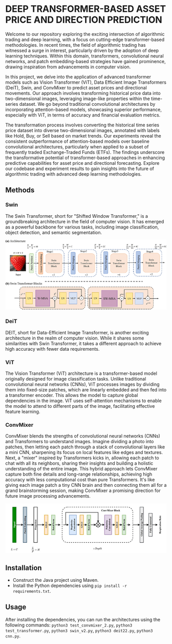 # DEEP TRANSFORMER-BASED ASSET PRICE AND DIRECTION PREDICTION

Welcome to our repository exploring the exciting intersection of algorithmic trading and deep learning, with a focus on cutting-edge transformer-based methodologies. In recent times, the field of algorithmic trading has witnessed a surge in interest, particularly driven by the adoption of deep learning techniques. Within this domain, transformers, convolutional neural networks, and patch embedding-based strategies have gained prominence, drawing inspiration from advancements in computer vision.

In this project, we delve into the application of advanced transformer models such as Vision Transformer (ViT), Data Efficient Image Transformers (DeiT), Swin, and ConvMixer to predict asset prices and directional movements. Our approach involves transforming historical price data into two-dimensional images, leveraging image-like properties within the time-series dataset. We go beyond traditional convolutional architectures by incorporating attention-based models, showcasing superior performance, especially with ViT, in terms of accuracy and financial evaluation metrics.

The transformation process involves converting the historical time series price dataset into diverse two-dimensional images, annotated with labels like Hold, Buy, or Sell based on market trends. Our experiments reveal the consistent outperformance of attention-based models over baseline convolutional architectures, particularly when applied to a subset of frequently traded Exchange-Traded Funds (ETFs). The findings underscore the transformative potential of transformer-based approaches in enhancing predictive capabilities for asset price and directional forecasting. Explore our codebase and experiment results to gain insights into the future of algorithmic trading with advanced deep learning methodologies.

## Methods

### Swin

The Swin Transformer, short for "Shifted Window Transformer," is a groundbreaking architecture in the field of computer vision. It has emerged as a powerful backbone for various tasks, including image classification, object detection, and semantic segmentation.

![Swin Architecture](statics\swin.png)

### DeiT

DEIT, short for Data-Efficient Image Transformer, is another exciting architecture in the realm of computer vision. While it shares some similarities with Swin Transformer, it takes a different approach to achieve high accuracy with fewer data requirements.

### ViT

The Vision Transformer (ViT) architecture is a transformer-based model originally designed for image classification tasks. Unlike traditional convolutional neural networks (CNNs), ViT processes images by dividing them into fixed-size patches, which are linearly embedded and then fed into a transformer encoder. This allows the model to capture global dependencies in the image. ViT uses self-attention mechanisms to enable the model to attend to different parts of the image, facilitating effective feature learning.

### ConvMixer

ConvMixer blends the strengths of convolutional neural networks (CNNs) and Transformers to understand images. Imagine dividing a photo into patches, then letting each patch through a stack of convolutional layers like a mini CNN, sharpening its focus on local features like edges and textures. Next, a "mixer" inspired by Transformers kicks in, allowing each patch to chat with all its neighbors, sharing their insights and building a holistic understanding of the entire image. This hybrid approach lets ConvMixer capture both fine details and long-range relationships, achieving high accuracy with less computational cost than pure Transformers. It's like giving each image patch a tiny CNN brain and then connecting them all for a grand brainstorming session, making ConvMixer a promising direction for future image processing advancements. 

![ConvMixer Architecture](statics\ConvMixer.jpg)

## Installation

* Construct the Java project using Maven.
* Install the Python dependencies using `pip install -r requirements.txt`.

## Usage

After installing the dependencies, you can run the architectures using the following commands: `python3 test_convmixer_2.py`, `python3 test_transformer.py`, `python3 swin_v2.py`, `python3 deit22.py`, `python3 cnn.py`.

